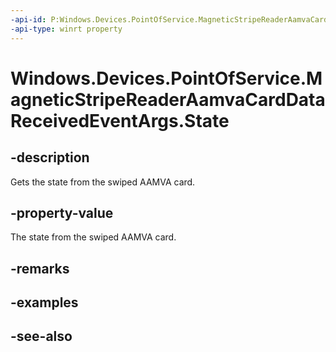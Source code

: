 ```yaml
---
-api-id: P:Windows.Devices.PointOfService.MagneticStripeReaderAamvaCardDataReceivedEventArgs.State
-api-type: winrt property
---
```


<!-- Property syntax
public string State { get; }
-->

# Windows.Devices.PointOfService.MagneticStripeReaderAamvaCardDataReceivedEventArgs.State

## -description
Gets the state from the swiped AAMVA card.

## -property-value
The state from the swiped AAMVA card.

## -remarks

## -examples

## -see-also
